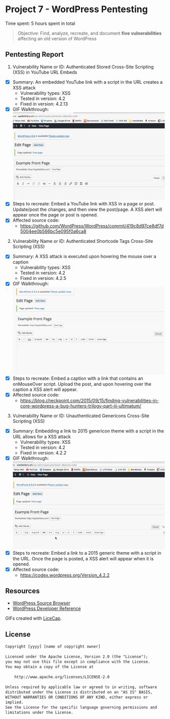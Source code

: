 # Project 7 - WordPress Pentesting

Time spent: 5 hours spent in total

> Objective: Find, analyze, recreate, and document **five vulnerabilities** affecting an old version of WordPress

## Pentesting Report

1. Vulnerability Name or ID: Authenticated Stored Cross-Site Scripting (XSS) in YouTube URL Embeds
  - [X] Summary: An embedded YouTube link with a script in the URL creates a XSS attack
    - Vulnerability types: XSS
    - Tested in version: 4.2
    - Fixed in version: 4.2.13
  - [X] GIF Walkthrough: <img src="https://github.com/mattcc1398/CodePath-Week7/blob/master/YouTube%20XSS.gif" width="800">
  - [X] Steps to recreate: Embed a YouTube link with XSS in a page or post. Update/post the changes, and then view the post/page. A XSS alert will appear once the page or post is opened.
  - [X] Affected source code:
    - https://github.com/WordPress/WordPress/commit/419c8d97ce8df7d5004ee0b566bc5e095f0a6ca8
 
2. Vulnerability Name or ID: Authenticated Shortcode Tags Cross-Site Scripting (XSS) 
  - [X] Summary: A XSS attack is executed upon hovering the mouse over a caption
    - Vulnerability types: XSS
    - Tested in version: 4.2
    - Fixed in version: 4.2.5
  - [X] GIF Walkthrough: <img src="https://github.com/mattcc1398/CodePath-Week7/blob/master/Shortcode%20tags.gif" width="800">
  - [X] Steps to recreate: Embed a caption with a link that contains an onMouseOver script. Upload the post, and upon hovering over the caption a XSS alert will appear. 
  - [X] Affected source code: 
    - https://blog.checkpoint.com/2015/09/15/finding-vulnerabilities-in-core-wordpress-a-bug-hunters-trilogy-part-iii-ultimatum/
3. Vulnerability Name or ID: Unauthenticated Genericons Cross-Site Scripting (XSS)
  - [X] Summary: Embedding a link to 2015 genericon theme with a script in the URL allows for a XSS attack
    - Vulnerability types: XSS
    - Tested in version: 4.2 
    - Fixed in version: 4.2.2
  - [X] GIF Walkthrough: <img src="https://github.com/mattcc1398/CodePath-Week7/blob/master/Theme%20XSS.gif" width="800">
  - [X] Steps to recreate: Embed a link to a 2015 generic theme with a script in the URL. Once the page is posted, a XSS alert will appear when it is opened. 
  - [X] Affected source code:
    - https://codex.wordpress.org/Version_4.2.2

## Resources

- [WordPress Source Browser](https://core.trac.wordpress.org/browser/)
- [WordPress Developer Reference](https://developer.wordpress.org/reference/)

GIFs created with [LiceCap](http://www.cockos.com/licecap/).


## License

    Copyright [yyyy] [name of copyright owner]

    Licensed under the Apache License, Version 2.0 (the "License");
    you may not use this file except in compliance with the License.
    You may obtain a copy of the License at

        http://www.apache.org/licenses/LICENSE-2.0

    Unless required by applicable law or agreed to in writing, software
    distributed under the License is distributed on an "AS IS" BASIS,
    WITHOUT WARRANTIES OR CONDITIONS OF ANY KIND, either express or implied.
    See the License for the specific language governing permissions and
    limitations under the License.
